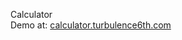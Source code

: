 Calculator <br>
Demo at: <a href="http://calculator.turbulence6th.com">calculator.turbulence6th.com<a/>